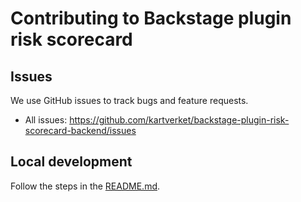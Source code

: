# Contributing to Backstage plugin risk scorecard

## Issues

We use GitHub issues to track bugs and feature requests.

- All issues: https://github.com/kartverket/backstage-plugin-risk-scorecard-backend/issues

## Local development

Follow the steps in the [README.md](README.md).
